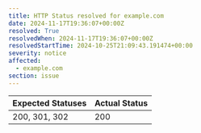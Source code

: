 ```yaml
---
title: HTTP Status resolved for example.com
date: 2024-11-17T19:36:07+00:00Z
resolved: True
resolvedWhen: 2024-11-17T19:36:07+00:00Z
resolvedStartTime: 2024-10-25T21:09:43.191474+00:00
severity: notice
affected:
  - example.com
section: issue
---
```


| Expected Statuses | Actual Status  |
|-------------------|----------------|
| 200, 301, 302 | 200 |

